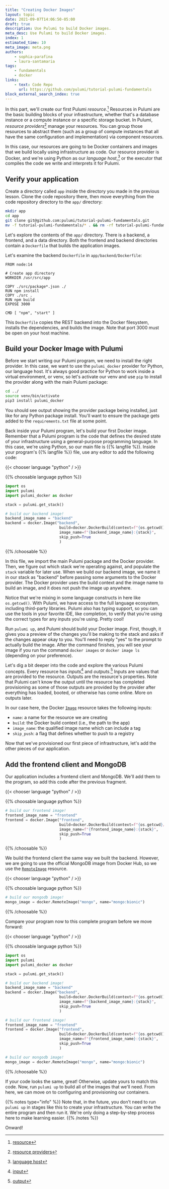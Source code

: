 ```yaml
---
title: "Creating Docker Images"
layout: topic
date: 2021-09-07T14:06:50-05:00
draft: true
description: Use Pulumi to build Docker images.
meta_desc: Use Pulumi to build Docker images.
index: 1
estimated_time: 10
meta_image: meta.png
authors:
    - sophia-parafina
    - laura-santamaria
tags:
    - fundamentals
    - docker
links:
    - text: Code Repo
      url: https://github.com/pulumi/tutorial-pulumi-fundamentals
block_external_search_index: true
---
```


In this part, we'll create our first Pulumi _resource_.[^1] Resources in Pulumi
are the basic building blocks of your infrastructure, whether that's a database
instance or a compute instance or a specific storage bucket. In Pulumi,
_resource providers_[^2] manage your resources. You can group those resources to
abstract them (such as a group of compute instances that all have the same
configuration and implementation) via component resources.

In this case, our resources are going to be Docker containers and images that we
build locally using infrastructure as code. Our resource provider is Docker, and
we're using Python as our _language host_,[^3] or the executor that compiles the
code we write and interprets it for Pulumi.

## Verify your application

Create a directory called `app` inside the directory you made in the previous
lesson. Clone the code repository there, then move everything from the code
repository directory to the `app/` directory:

```bash
mkdir app
cd app
git clone git@github.com:pulumi/tutorial-pulumi-fundamentals.git
mv -f tutorial-pulumi-fundamentals/* . && rm -rf tutorial-pulumi-fundamentals/ 
```

Let's explore the contents of the `app/` directory. There is a backend, a
frontend, and a data directory. Both the frontend and backend directories
contain a `Dockerfile` that builds the application images.

Let's examine the backend `Dockerfile` in `app/backend/Dockerfile`:

```docker
FROM node:14

# Create app directory
WORKDIR /usr/src/app

COPY ./src/package*.json ./
RUN npm install
COPY ./src .
RUN npm build
EXPOSE 3000

CMD [ "npm", "start" ]
```

This `Dockerfile` copies the REST backend into the Docker filesystem, installs
the dependencies, and builds the image. Note that port 3000 must be open on your
host machine.

## Build your Docker Image with Pulumi

Before we start writing our Pulumi program, we need to install the right
provider. In this case, we want to use the `pulumi_docker` provider for Python,
our language host. It's always good practice for Python to work inside a virtual
environment, or venv, so let's activate our venv and use `pip` to install the
provider along with the main Pulumi package:

```bash
cd ../
source venv/bin/activate
pip3 install pulumi_docker
```

You should see output showing the provider package being installed, just like
for any Python package install. You'll want to ensure the package gets added to
the `requirements.txt` file at some point.

Back inside your Pulumi program, let's build your first Docker image. Remember
that a Pulumi program is the code that defines the desired state of your
infrastructure using a general-purpose programming language. In this case, we're
using Python, so our main file is {{% langfile %}}. Inside your program's
{{% langfile %}} file, use any editor to add the following code:

{{< chooser language "python" / >}}

{{% choosable language python %}}

```python
import os
import pulumi
import pulumi_docker as docker

stack = pulumi.get_stack()

# build our backend image!
backend_image_name = "backend"
backend = docker.Image("backend",
                        build=docker.DockerBuild(context=f"{os.getcwd()}/app/backend"),
                        image_name=f"{backend_image_name}:{stack}",
                        skip_push=True
                        )
```
{{% /choosable %}}

In this file, we import the main Pulumi package and the Docker provider. Then,
we figure out which stack we're operating against, and populate the `stack`
variable for later use. When we build our backend image, we name it in our stack
as "backend" before passing some arguments to the Docker provider. The Docker
provider uses the build context and the image name to build an image, and it
does not push the image up anywhere.

Notice that we're mixing in some language constructs in here like `os.getcwd()`.
With Pulumi, we have access to the full language ecosystem, including
third-party libraries. Pulumi also has typing support, so you can use the tools
in your favorite IDE, like completion, to verify that you're using the correct
types for any inputs you're using. Pretty cool!

Run `pulumi up`, and Pulumi should build your Docker image. First, though, it
gives you a preview of the changes you'll be making to the stack and asks if the
changes appear okay to you. You'll need to reply "yes" to the prompt to actually
build the image. After the command finishes, you will see your image if you run
the command `docker images` or `docker image ls` (depending on your preference).

Let's dig a bit deeper into the code and explore the various Pulumi concepts. 
Every resource has _inputs_[^4] and _outputs_.[^5] Inputs are values that are
provided to the resource. Outputs are the resource's properties. Note that
Pulumi can't know the output until the resource has completed provisioning as
some of those outputs are provided by the provider after everything has loaded,
booted, or otherwise has come online. More on outputs later.

In our case here, the Docker
[`Image`](https://www.pulumi.com/docs/reference/pkg/docker/image/) resource
takes the following inputs:

- `name`: a name for the resource we are creating
- `build`: the Docker build context (i.e., the path to the app)
- `image_name`: the qualified image name which can include a tag
- `skip_push`: a flag that defines whether to push to a registry

Now that we've provisioned our first piece of infrastructure, let's add the
other pieces of our application.

## Add the frontend client and MongoDB

Our application includes a frontend client and MongoDB. We'll add them to the
program, so add this code after the previous fragment.

{{< chooser language "python" / >}}

{{% choosable language python %}}

```python
# build our frontend image!
frontend_image_name = "frontend"
frontend = docker.Image("frontend",
                        build=docker.DockerBuild(context=f"{os.getcwd}/app/frontend"),
                        image_name=f"{frontend_image_name}:{stack}",
                        skip_push=True
                        )
```

{{% /choosable %}}

We build the frontend client the same way we built the backend. However, we are
going to use the official MongoDB image from Docker Hub, so we use the
[`RemoteImage`](https://www.pulumi.com/docs/reference/pkg/docker/remoteimage/)
resource.

{{< chooser language "python" / >}}

{{% choosable language python %}}

```python
# build our mongodb image!
mongo_image = docker.RemoteImage("mongo", name="mongo:bionic")
```

{{% /choosable %}}

Compare your program now to this complete program before we move forward:

{{< chooser language "python" / >}}

{{% choosable language python %}}

```python
import os
import pulumi
import pulumi_docker as docker

stack = pulumi.get_stack()

# build our backend image!
backend_image_name = "backend"
backend = docker.Image("backend",
                        build=docker.DockerBuild(context=f"{os.getcwd()}/app/backend"),
                        image_name=f"{backend_image_name}:{stack}",
                        skip_push=True
                        )

# build our frontend image!
frontend_image_name = "frontend"
frontend = docker.Image("frontend",
                        build=docker.DockerBuild(context=f"{os.getcwd()}/app/frontend"),
                        image_name=f"{frontend_image_name}:{stack}",
                        skip_push=True
                        )

# build our mongodb image!
mongo_image = docker.RemoteImage("mongo", name="mongo:bionic")
```

{{% /choosable %}}

If your code looks the same, great! Otherwise, update yours to match this code.
Now, run `pulumi up` to build all of the images that we'll need. From here, we
can move on to configuring and provisioning our containers.

{{% notes type="info" %}}
Note that, in the future, you don't need to run `pulumi up` in stages like this
to create your infrastructure. You can write the entire program and then run it.
We're only doing a step-by-step process here to make learning easier.
{{% /notes %}}

Onward!

[^1]: [resource](https://www.pulumi.com/docs/reference/glossary/#resources)
[^2]: [resource providers](https://www.pulumi.com/docs/reference/glossary/#resource-provider)
[^3]: [language host](https://www.pulumi.com/docs/reference/glossary/#language-host)
[^4]: [input](https://www.pulumi.com/docs/intro/concepts/inputs-outputs/)
[^5]: [output](https://www.pulumi.com/docs/reference/glossary/#outputs)
